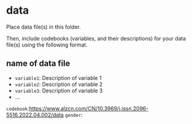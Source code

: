 # data

Place data file(s) in this folder.

Then, include codebooks (variables, and their descriptions) for your data file(s)
using the following format.

## name of data file

- `variable1`: Description of variable 1
- `variable2`: Description of variable 2
- `variable3`: Description of variable 3
- ...


`codebook`:<https://www.alzcn.com/CN/10.3969/j.issn.2096-5516.2022.04.002/data>
`gender`: